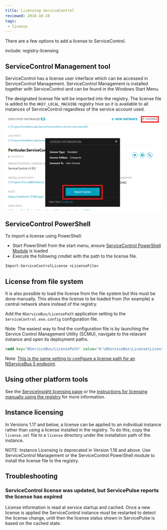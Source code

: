 ```yaml
---
title: Licensing ServiceControl
reviewed: 2018-10-10
tags:
 - license
---
```


There are a few options to add a license to ServiceControl.

include: registry-licensing

## ServiceControl Management tool

ServiceControl has a license user interface which can be accessed in ServiceControl Management. ServiceControl Management is installed together with ServiceControl and can be found in the Windows Start Menu.

The designated license file will be imported into the registry. The license file is added to the `HKEY_LOCAL_MACHINE` registry hive so it is available to all instances of ServiceControl regardless of the service account used.

![](managementutil-addlicense.png 'width=500')


## ServiceControl PowerShell

To import a license using PowerShell:

 * Start PowerShell from the start menu, ensure [ServiceControl PowerShell Module](/servicecontrol/powershell.md) is loaded
 * Execute the following cmdlet with the path to the license file.

```ps
Import-ServiceControlLicense <LicenseFile>
```

## License from file system

It is also possible to load the license from the file system but this must be done manually. This allows the license to be loaded from (for example) a central network share instead of the registry.

Add the `NServiceBus/LicensePath` application setting to the `ServiceControl.exe.config` configuration file. 

Note: The easiest way to find the configuration file is by launching the Service Control Management Utility (SCMU), navigate to the relavant instance and open its deployment paths.

```xml
<add key="NServiceBus/LicensePath" value="d:\NServiceBus\License\License.xml" />
```

Note: [This is the same setting to configure a license path for an NServiceBus 5 endpoint](/nservicebus/licensing/?version=core_5#license-management-using-app-config-appsettings).


## Using other platform tools

See the [ServiceInsight licensing page](/serviceinsight/license.md) or the [instructions for licensing manually using the registry](/nservicebus/licensing/?version=core_6#license-management-using-the-registry) for more information.

## Instance licensing

In Versions 1.17 and below, a license can be applied to an individual instance rather than using a license installed in the registry. To do this, copy the `license.xml` file to a `license` directory under the installation path of the instance.

NOTE: Instance Licensing is deprecated in Version 1.18 and above. Use ServiceControl Management or the ServiceControl PowerShell module to install the license file to the registry.

## Troubleshooting

### ServiceControl license was updated, but ServicePulse reports the license has expired

License information is read at service startup and cached. Once a new license is applied the ServiceControl instance must be restarted to detect the license change, until then the license status shown in ServicePulse is based on the cached state.
